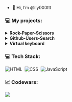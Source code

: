 - 👋 Hi, I’m @ily000ttt
### 💻   My projects:

<details><summary><b>Rock-Paper-Scissors</b></summary>
  <ul>
     <li><a href="https://ily000ttt.github.io/Rock-Paper-Scissor/">Click here!</a></li>
  </ul>
</details>
<details><summary><b>Github-Users-Search</b></summary>
  <ul>
     <li><a href="https://ily000ttt.github.io/Github-Users-Search/">Click here!</a></li>
  </ul>
</details>
<details><summary><b>Virtual keyboard</b></summary>
  <ul>
     <li><a href="https://ily000ttt.github.io/Virtual-Keyboard/">Click here!</a></li>;
  </ul>
</details>

### 💻 Tech Stack:
![HTML](https://img.shields.io/badge/HTML5-E34F26?style=for-the-badge&logo=html5&logoColor=white)&nbsp;
![CSS](https://img.shields.io/badge/CSS3-1572B6?style=for-the-badge&logo=css3&logoColor=white)&nbsp;
![JavaScript](https://img.shields.io/badge/JavaScript-323330?style=for-the-badge&logo=javascript&logoColor=F7DF1E)&nbsp;
### 📈 Codewars:
<img src='https://www.codewars.com/users/ily000ttt/badges/large'>



